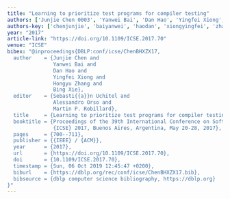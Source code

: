 ```yaml
---
title: "Learning to prioritize test programs for compiler testing"
authors: ['Junjie Chen 0003', 'Yanwei Bai', 'Dan Hao', 'Yingfei Xiong', 'Hongyu Zhang 0002', 'Bing Xie']
authors-key: ['chenjunjie', 'baiyanwei', 'haodan', 'xiongyingfei', 'zhanghongyu', 'xiebing']
year: "2017"
article-link: "https://doi.org/10.1109/ICSE.2017.70"
venue: "ICSE"
bibex: "@inproceedings{DBLP:conf/icse/ChenBHXZX17,
  author    = {Junjie Chen and
               Yanwei Bai and
               Dan Hao and
               Yingfei Xiong and
               Hongyu Zhang and
               Bing Xie},
  editor    = {Sebasti{{a}}n Uchitel and
               Alessandro Orso and
               Martin P. Robillard},
  title     = {Learning to prioritize test programs for compiler testing},
  booktitle = {Proceedings of the 39th International Conference on Software Engineering,
               {ICSE} 2017, Buenos Aires, Argentina, May 20-28, 2017},
  pages     = {700--711},
  publisher = {{IEEE} / {ACM}},
  year      = {2017},
  url       = {https://doi.org/10.1109/ICSE.2017.70},
  doi       = {10.1109/ICSE.2017.70},
  timestamp = {Sun, 06 Oct 2019 12:45:47 +0200},
  biburl    = {https://dblp.org/rec/conf/icse/ChenBHXZX17.bib},
  bibsource = {dblp computer science bibliography, https://dblp.org}
}"
---
```

